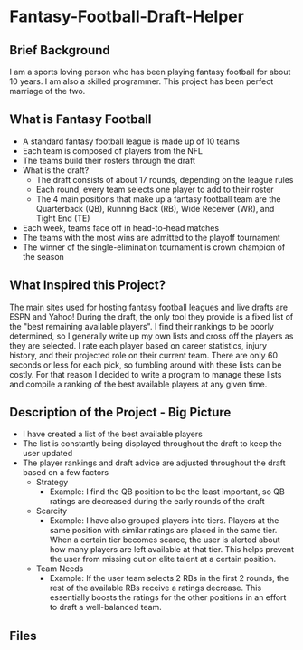 # Fantasy-Football-Draft-Helper

## Brief Background
I am a sports loving person who has been playing fantasy football for about 10 years. I am also a skilled programmer. This project has been perfect marriage of the two.

## What is Fantasy Football
- A standard fantasy football league is made up of 10 teams
- Each team is composed of players from the NFL
- The teams build their rosters through the draft
- What is the draft?
  - The draft consists of about 17 rounds, depending on the league rules
  - Each round, every team selects one player to add to their roster
  - The 4 main positions that make up a fantasy football team are the Quarterback (QB), Running Back (RB), Wide Receiver (WR), and Tight End (TE)
- Each week, teams face off in head-to-head matches
- The teams with the most wins are admitted to the playoff tournament
- The winner of the single-elimination tournament is crown champion of the season

## What Inspired this Project?
The main sites used for hosting fantasy football leagues and live drafts are ESPN and Yahoo! During the draft, the only tool they provide is a fixed list of the "best remaining available players". I find their rankings to be poorly determined, so I generally write up my own lists and cross off the players as they are selected. I rate each player based on career statistics, injury history, and their projected role on their current team. There are only 60 seconds or less for each pick, so fumbling around with these lists can be costly. For that reason I decided to write a program to manage these lists and compile a ranking of the best available players at any given time.

## Description of the Project - Big Picture
- I have created a list of the best available players
- The list is constantly being displayed throughout the draft to keep the user updated
- The player rankings and draft advice are adjusted throughout the draft based on a few factors
  - Strategy
    - Example: I find the QB position to be the least important, so QB ratings are decreased during the early rounds of the draft
  - Scarcity
    - Example: I have also grouped players into tiers. Players at the same position with similar ratings are placed in the same tier. When a certain tier becomes scarce, the user is alerted about how many players are left available at that tier. This helps prevent the user from missing out on elite talent at a certain position.
  - Team Needs
    - Example: If the user team selects 2 RBs in the first 2 rounds, the rest of the available RBs receive a ratings decrease. This essentially boosts the ratings for the other positions in an effort to draft a well-balanced team.

## Files



